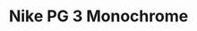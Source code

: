 ---
layout: post
title: "Nike PG 3 Monochrome"
img: "https://stockx.imgix.net/Nike-PG-3-Monochrome.png?fit=fill&bg=FFFFFF&w=300&h=214&auto=format,compress&trim=color&q=90&dpr=2&updated_at=1551240247"
release: "Mar 9"
new: "False"
url: "nike-pg-3-monochrome"
sec0: "Similar Shoes"
name00: "Kobe 1 Black Mamba Collection Fade to Black" 
url00: "kobe-1-black-mamba-collection-fade-to-black"
img00: "Nike-Kobe-1-Fade-To-Black.jpg"
name01: "adidas Yeezy Boost 350 V2 Cream/Triple White" 
url01: "adidas-yeezy-boost-350-v2-cream-white"
img01: "Adidas-Yeezy-Boost-350-V2-Cream-White-1-1.jpg"
name02: "adidas Yeezy Boost 350 V2 Cream White Infant (I)" 
url02: "adidas-yeezy-boost-350-v2-cream-white-i"
img02: "Adidas-Yeezy-Boost-350-V2-Cream-White-Product.jpg"
name03: "adidas NMD XR1 Pink Duck Camo (W)" 
url03: "adidas-nmd-xr1-pink-camo-w"
img03: "Adidas-NMD-XR1-Pink-Camo-W.png"
name04: "Rick Owens Tech Runner White Leather" 
url04: "rick-owens-tech-runner-white-leather"
img04: "Adidas-Tech-Runner-Rick-Owens-White-Leather.jpg"

sec2: "Higher Tops"
name20: "Jordan Spiz'ike Varsity Red (2007)" 
url20: "jordan-spiz-ike-varsity-red-2007"
img20: "Air-Jordan-Spizike-Varsity-Red-2007.jpg"
name21: "Jordan 5 Retro Stealth (GS)" 
url21: "jordan-5-retro-stealth-gs"
img21: "Air-Jordan-5-Retro-Stealth-Women.jpg"
name22: "Kobe 1 Black Mamba Collection Fade to Black" 
url22: "kobe-1-black-mamba-collection-fade-to-black"
img22: "Nike-Kobe-1-Fade-To-Black.jpg"
name23: "Jordan 2 Retro Vashtie Kola Lavender (GS)" 
url23: "jordan-2-retro-vashtie-kola-lavender-gs"
img23: "Air-Jordan-2-Retro-Vashtie.jpg"
name24: "Air Force 1 High Wheat 2015 (GS)" 
url24: "air-force-1-high-wheat-2015-gs"
img24: "Nike-Air-Force-1-High-Wheat-2015-GS.jpg"

sec3: "Lower Tops"
name30: "adidas NMD R1 Raw Pink (W)" 
url30: "adidas-nmd-r1-raw-pink-w"
img30: "Adidas-NMD-R1-Raw-Pink-W.jpg"
name31: "Vans Slip On Peanuts Snoopy" 
url31: "vans-slip-on-peanuts-snoopy"
img31: "Vans-Slip-On-Peanuts-Snoopy.png"
name32: "adidas Stan Smith Primeknit Footwear White" 
url32: "adidas-stan-smith-primeknit-footwear-white"
img32: "Adidas-Stan-Smith-Primeknit-Triple%20White.jpg"
name33: "Vans Authentic Veggie Tan" 
url33: "vans-authentic-veggie-tan"
img33: "Vans-Authentic-Veggie-Tan.png"
name34: "Puma Clyde UNDFTD Ballistic Mellow Yellow (NE-YO Charity Auction)" 
url34: "puma-clyde-undftd-ballistic-mellow-yellow-ne-yo-charity-auction"
img34: "Neyo-Puma-Clyde-UNDFTD-Ballistic-Mellow-Yellow.jpg"

sec4: "More Red"
name40: "Jordan Why Not Zer0.1 Cotton Shot" 
url40: "air-jordan-why-not-zer0-1-cotton-shot"
img40: "Air-Jordan-Why-Not-Zer0-1-Cotton-Shot.png"
name41: "Air Max 1 Ripstop Pack Mandarin" 
url41: "air-max-1-ripstop-pack-mandarin"
img41: "Nike-Air-Max-1-Ripstop-Pack-Mandarin.jpg"
name42: "Jordan 12 Retro Vachetta Tan (W)" 
url42: "air-jordan-12-retro-vachetta-tan-w"
img42: "Air-Jordan-12-Retro-Vachetta-Tan-W.png"
name43: "Nike SB Blazer Michael Lau Beijing BMX" 
url43: "nike-sb-blazer-michael-lau-beijing-bmx"
img43: "Nike-Blazer-SB-Michael-Lau-Beijing-BMX.jpg"
name44: "adidas PureControl Ultra Boost Volt" 
url44: "adidas-purecontrol-ultra-boost-volt"
img44: "Adidas-PureControl-Ultra-Boost-Volt.jpg"

sec5: "More Blue"
name50: "Jordan Hydro Slide Retro 5 Pinnacle Bronze" 
url50: "air-jordan-hydro-slide-retro-5-pinnacle-bronze"
img50: "Air-Jordan-Hydro-Slide-Retro-5-Pinnacle-Bronze.png"
name51: "adidas Adilette Cf Plus C Black Silver Metallic-Black" 
url51: "adidas-adilette-cf-plus-c-black-silver-metallic-black"
img51: "adidas-Adilette-Cf-Plus-C-Black-Silver-Metallic-Black.jpg"
name52: "Sandalboyz Slides Saint Honore Royal" 
url52: "sandalboyz-slides-saint-honore-royal"
img52: "Sandalboyz-Slides-Saint-Honore-Royal.png"
name53: "LeBron Slide South Beach" 
url53: "lebron-slide-south-beach"
img53: "Lebron-Slide-South-Beach.jpg"
name54: "Air Force 1 Low Doernbecher" 
url54: "air-force-1-low-doernbecher"
img54: "Air-Force-1-Low-Doernbecher.jpg"

sec1: "Matching Streetwear"
name10: "Supreme Payphone Tee Black" 
url10: "supreme-payphone-tee-black"
img10: "products/streetwear/Supreme-Payphone-Tee-Black.jpg"
name11: "Bape Color Camo Mad Face Wide Crewneck Black" 
url11: "bape-color-camo-mad-face-wide-crewneck-black"
img11: "products/streetwear/Bape-Color-Camo-Mad-Face-Wide-Crewneck-Black-2.jpg"
name12: "Supreme Faux Fur Repeater Bomber Brown" 
url12: "supreme-faux-fur-repeater-bomber-brown"
img12: "products/streetwear/Supreme-Faux-Fur-Repeater-Bomber-Brown.jpg"
name13: "Kith Nike Just Us Hoodie Navy" 
url13: "kith-nike-just-us-hoodie-navy"
img13: "products/streetwear/Kith-Nike-Just-Us-Hoodie-Navy.jpg"
name14: "Supreme Faux Fur Repeater Bomber Dark Teal" 
url14: "supreme-faux-fur-repeater-bomber-dark-teal"
img14: "products/streetwear/Supreme-Faux-Fur-Repeater-Bomber-Teal.jpg"

---